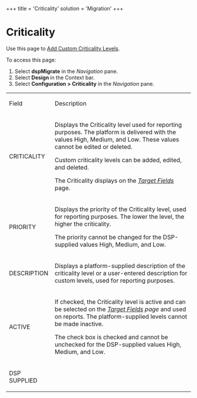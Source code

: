 +++
title = 'Criticality'
solution = 'Migration'
+++

# Criticality

<div class="use">

Use this page to [Add Custom Criticality
Levels](../Config/Add_Custom_Criticality_Levels.htm).

</div>

To access this page:

1.  Select <span style="font-weight: bold;">dspMigrate</span> in the
    <span style="font-style: italic;">Navigation</span> pane.
2.  Select <span style="font-weight: bold;">Design </span>in the Context
    bar.
3.  Select <span style="font-weight: bold;">Configuration \>
    Criticality</span> in the
    <span style="font-style: italic;">Navigation</span> pane.

<table>
<tbody>
<tr class="odd">
<td><p>Field</p></td>
<td><p>Description</p></td>
</tr>
<tr class="even">
<td><p>CRITICALITY</p></td>
<td><p>Displays the Criticality level used for reporting purposes. The platform is delivered with the values High, Medium, and Low. These values cannot be edited or deleted.</p>
<p>Custom criticality levels can be added, edited, and deleted.</p>
<p>The Criticality displays on the <span style="font-style: italic;"><a href="Target_Fields_H_Target_Design.htm">Target Fields</a></span> page.</p></td>
</tr>
<tr class="odd">
<td><p>PRIORITY</p></td>
<td><p>Displays the priority of the Criticality level, used for reporting purposes. The lower the level, the higher the criticality.</p>
<p>The priority cannot be changed for the DSP-supplied values High, Medium, and Low.</p></td>
</tr>
<tr class="even">
<td><p>DESCRIPTION</p></td>
<td><p>Displays a platform-supplied description of the criticality level or a user-entered description for custom levels, used for reporting purposes.</p></td>
</tr>
<tr class="odd">
<td><p>ACTIVE</p></td>
<td><p>If checked, the Criticality level is active and can be selected on the <span style="font-style: italic;"><a href="Target_Fields_H_Target_Design.htm">Target Fields</a></span><span style="font-style: italic;"> page </span>and used on reports. The platform-supplied levels cannot be made inactive.</p>
<p>The check box is checked and cannot be unchecked for the DSP-supplied values High, Medium, and Low.</p></td>
</tr>
<tr class="even">
<td><p>DSP SUPPLIED</p></td>
<td></td>
</tr>
</tbody>
</table>
